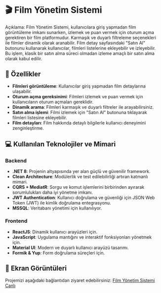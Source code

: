 # 🎬 Film Yönetim Sistemi

Açıklama: Film Yönetim Sistemi, kullanıcılara giriş yapmadan film görüntüleme imkanı sunarken, izlemek ve puan vermek için oturum açma gerektiren bir film platformudur. Karmaşık ve duyarlı filtreleme seçenekleri ile filmler dinamik olarak aranabilir. Film detay sayfasındaki "Satın Al" butonunu kullanarak kullanıcılar, filmleri listelerine ekleyebilir ve izleyebilir. Bu işlem, klasik bir satın alma süreci olmadan izleme amaçlı bir satın alma olarak kabul edilir.

## 📑 Özellikler

- **Filmleri görüntüleme**: Kullanıcılar giriş yapmadan film detaylarına ulaşabilir.
- **Oturum açma gereksinimi**: Filmleri izlemek ve puan vermek için kullanıcıların oturum açmaları gereklidir.
- **Dinamik arama**: Filmleri karmaşık ve duyarlı filtreler ile arayabilirsiniz.
- **Satın alma işlemi**: Filmi izlemek için "Satın Al" butonuna tıklayarak filmleri listesine ekleyebilir.
- **Film detayları**: Film hakkında detaylı bilgilerle kullanıcı deneyimini zenginleştirme.

## 💻 Kullanılan Teknolojiler ve Mimari

### Backend
- **.NET 8**: Projenin altyapısında yer alan güçlü ve güvenilir framework.
- **Clean Architecture**: Modülerlik ve test edilebilirliği artıran katmanlı mimari.
- **CQRS + MediatR**: Sorgu ve komut işlemlerini birbirinden ayırarak sorumlulukları daha iyi yönetme imkanı.
- **JWT Authentication**: Kullanıcı doğrulama ve güvenliği için JSON Web Token (JWT) ile kimlik doğrulama entegrasyonu.
- **MSSQL**: Veritabanı yönetimi için kullanılıyor.

### Frontend
- **ReactJS**: Dinamik kullanıcı arayüzleri için.
- **JavaScript**: Uygulama mantığını ve interaktif fonksiyonları yönetmek için.
- **Material UI**: Modern ve duyarlı kullanıcı arayüzü tasarımı.
- **Formik & Yup**: Form doğrulama süreçleri için.

## 🎨 Ekran Görüntüleri

Projemizi aşağıdaki bağlantıdan ziyaret edebilirsiniz:
[Film Yönetim Sistemi Canlı]([https://lnkd.in/eA5mr4Qp](https://electrofilm.safakcivelek.com/))
